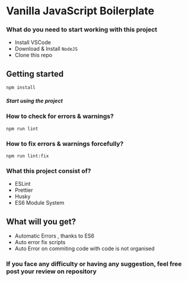 # Vanilla JavaScript Boilerplate

### What do you need to start working with this project

- Install VSCode
- Download & Install `NodeJS`
- Clone this repo

## Getting started

`npm install`

##### Start using the project

### How to check for errors & warnings?

`npm run lint`

### How to fix errors & warnings forcefully?

`npm run lint:fix`

### What this project consist of?

- ESLint
- Prettier
- Husky
- ES6 Module System

## What will you get?

- Automatic Errors , thanks to ES6
- Auto error fix scripts
- Auto Error on commiting code with code is not organised

### If you face any difficulty or having any suggestion, feel free post your review on repository
